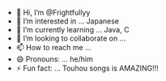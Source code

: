 - 👋 Hi, I’m @Frightfullyy
- 👀 I’m interested in ... Japanese
- 🌱 I’m currently learning ... Java, C
- 💞️ I’m looking to collaborate on ...
- 📫 How to reach me ...
- 😄 Pronouns: ... he/him
- ⚡ Fun fact: ... Touhou songs is AMAZING!!!

<!---
Frightfullyy/Frightfullyy is a ✨ special ✨ repository because its `README.md` (this file) appears on your GitHub profile.
You can click the Preview link to take a look at your changes.
--->
